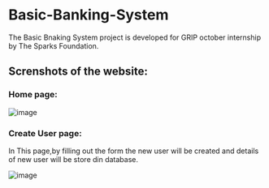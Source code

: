 # Basic-Banking-System

The Basic Bnaking System project is developed for GRIP october internship by The Sparks Foundation.

## Screnshots of the website:

### Home page:

![image](https://user-images.githubusercontent.com/73429559/138210443-c64afeb8-19ff-459a-b9e7-349a7c75dcec.png)

### Create User page:

In This page,by filling out the form the new user will be created and details of new user will be store din database.

![image](https://user-images.githubusercontent.com/73429559/138210626-1193d663-c44c-4d37-93b4-155edce78361.png)

